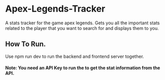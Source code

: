 # Apex-Legends-Tracker
A stats tracker for the game apex legends. Gets you all the important stats related to the player that you want to search for and displays them to you.

## How To Run.
Use npm run dev to run the backend and frontend server together.

#### Note: You need an API Key to run the to get the stat information from the API.
